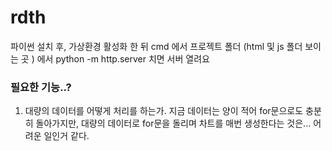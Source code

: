 # rdth
파이썬 설치 후, 가상환경 활성화 한 뒤
cmd 에서 프로젝트 폴더 (html 및 js 폴더 보이는 곳 ) 에서
python -m http.server 치면 서버 열려요

### 필요한 기능..?
1. 대량의 데이터를 어떻게 처리를 하는가. 지금 데이터는 양이 적어 for문으로도 충분히 돌아가지만, 대량의 데이터로 for문을 돌리며 차트를 매번 생성한다는 것은... 어려운 일인거 같다.
